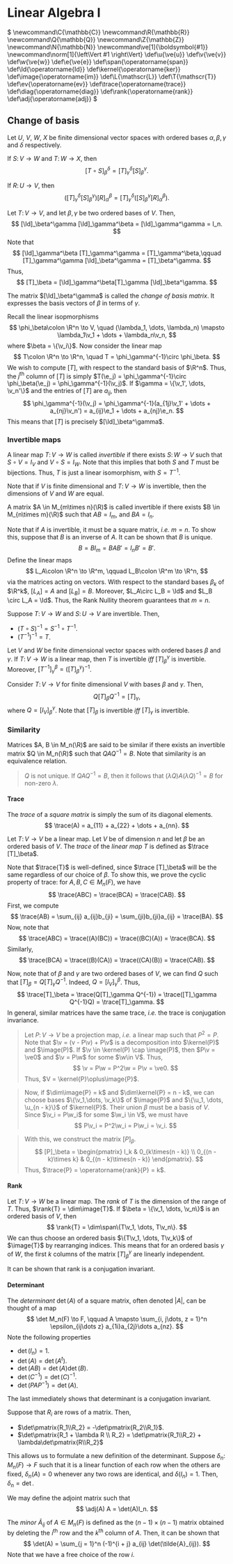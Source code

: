 # Linear Algebra I

$
\newcommand\C{\mathbb{C}}
\newcommand\R{\mathbb{R}}
\newcommand\Q{\mathbb{Q}}
\newcommand\Z{\mathbb{Z}}
\newcommand\N{\mathbb{N}}
\newcommand\ve[1]{\boldsymbol{#1}}
\newcommand\norm[1]{\left\Vert #1 \right\Vert}
\def\u{\ve{u}}
\def\v{\ve{v}}
\def\w{\ve{w}}
\def\e{\ve{e}}
\def\span{\operatorname{span}}
\def\Id{\operatorname{Id}}
\def\kernel{\operatorname{ker}}
\def\image{\operatorname{im}}
\def\L{\mathscr{L}}
\def\T{\mathscr{T}}
\def\ev{\operatorname{ev}}
\def\trace{\operatorname{trace}}
\def\diag{\operatorname{diag}}
\def\rank{\operatorname{rank}}
\def\adj{\operatorname{adj}}
$

## Change of basis
Let $U$, $V$, $W$, $X$ be finite dimensional vector spaces with ordered bases $\alpha, \beta, \gamma$ and $\delta$ respectively.

If $S\colon V \to W$ and $T\colon W \to X$, then
$$ [T\circ S]_\beta^\delta = [T]_\gamma^\delta [S]_\beta^\gamma. $$

If $R\colon U \to V$, then
$$ ([T]_\gamma^\delta [S]_\beta^\gamma) [R]_\alpha^\beta = [T]_\gamma^\delta ([S]_\beta^\gamma [R]_\alpha^\beta). $$

Let $T\colon V \to V$, and let $\beta, \gamma$ be two ordered bases of $V$. Then,
$$ [\Id]_\beta^\gamma [\Id]_\gamma^\beta = [\Id]_\gamma^\gamma = I_n. $$
Note that 
$$ [\Id]_\gamma^\beta [T]_\gamma^\gamma = [T]_\gamma^\beta,\qquad [T]_\gamma^\gamma [\Id]_\beta^\gamma = [T]_\beta^\gamma. $$
Thus,
$$ [T]_\beta = [\Id]_\gamma^\beta[T]_\gamma [\Id]_\beta^\gamma. $$

The matrix $[\Id]_\beta^\gamma$ is called the *change of basis matrix*. It expresses the basis vectors of $\beta$ in terms of $\gamma$.

Recall the linear isopmorphisms
$$ \phi_\beta\colon \R^n \to V, \quad (\lambda_1, \dots, \lambda_n) \mapsto \lambda_1\v_1 + \dots + \lambda_n\v_n, $$
where $\beta = \{\v_i\}$.
Now consider the linear map
$$ T\colon \R^n \to \R^n, \quad T = \phi_\gamma^{-1}\circ \phi_\beta. $$
We wish to compute $[T]$, with respect to the standard basis of $\R^n$. Thus, the $j^\text{th}$ column of $[T]$ is simply $T(\e_j) = \phi_\gamma^{-1}\circ \phi_\beta(\e_j) = \phi_\gamma^{-1}(\v_j)$.
If $\gamma = \{\v_1', \dots, \v_n'\}$ and the entries of $[T]$ are $a_{ij}$, then
$$ \phi_\gamma^{-1}(\v_j) = \phi_\gamma^{-1}(a_{1j}\v_1' + \dots + a_{nj}\v_n') = a_{ij}\e_1 + \dots + a_{nj}\e_n. $$
This means that $[T]$ is precisely $[\Id]_\beta^\gamma$.

### Invertible maps
A linear map $T\colon V \to W$ is called *invertible* if there exists $S\colon W \to V$ such that $S\circ V = I_V$ and $V\circ S = I_W$.
Note that this implies that both $S$ and $T$ must be bijections.
Thus, $T$ is just a linear isomorphism, with $S = T^{-1}$.

Note that if $V$ is finite dimensional and $T\colon V \to W$ is invertible, then the dimensions of $V$ and $W$ are equal.

A matrix $A \in M_{m\times n}(\R)$ is called invertible if there exists $B \in M_{n\times m}(\R)$ such that $AB = I_m$, and $BA = I_n$.

Note that if $A$ is invertible, it must be a square matrix, *i.e.* $m = n$.
To show this, suppose that $B$ is an inverse of $A$. It can be shown that $B$ is unique.
$$ B = BI_m = BAB' = I_nB' = B'. $$
Define the linear maps
$$ L_A\colon \R^n \to \R^m, \qquad L_B\colon \R^m \to \R^n, $$
via the matrices acting on vectors. With respect to the standard bases $\beta_k$ of $\R^k$, $[L_A] = A$ and $[L_B] = B$. Moreover, $L_A\circ L_B = \Id$ and $L_B \circ L_A = \Id$. Thus, the Rank Nullity theorem guarantees that $m = n$.

Suppose $T\colon V\to W$ and $S\colon U \to V$ are invertible. Then, 

- $(T\circ S)^{-1} = S^{-1}\circ T^{-1}$.
- $(T^{-1})^{-1} = T$.

Let $V$ and $W$ be finite dimensional vector spaces with ordered bases $\beta$ and $\gamma$. If $T\colon V \to W$ is a linear map, then $T$ is invertible *iff* $[T]_\beta^\gamma$ is invertible. Moreover, $[T^{-1}]_\gamma^\beta = ([T]_\beta^\gamma)^{-1}$.

Consider $T\colon V\to V$ for finite dimensional $V$ with bases $\beta$ and $\gamma$. Then,
$$ Q [T]_\beta Q^{-1} = [T]_\gamma, $$
where $Q = [I_V]_\beta^\gamma$. Note that $[T]_\beta$ is invertible *iff* $[T]_\gamma$ is invertible.

### Similarity
Matrices $A, B \in M_n(\R)$ are said to be similar if there exists an invertible matrix $Q \in M_n(\R)$ such that $Q A Q^{-1} = B$.
Note that similarity is an equivalence relation.

> $Q$ is not unique. If $QAQ^{-1} = B$, then it follows that $(\lambda Q)A(\lambda Q)^{-1} = B$ for non-zero $\lambda$.

#### Trace
The *trace* of a *square matrix* is simply the sum of its diagonal elements. $$ \trace(A) = a_{11} + a_{22} + \dots + a_{nn}. $$

Let $T\colon V \to V$ be a linear map. Let $V$ be of dimension $n$ and let $\beta$ be an ordered basis of $V$. The *trace* of the *linear map* $T$ is defined as $\trace [T]_\beta$.

Note that $\trace{T}$ is well-defined, since $\trace [T]_\beta$ will be the same regardless of our choice of $\beta$. To show this, we prove the cyclic property of trace: for $A, B, C \in M_n(F)$, we have
$$ \trace(ABC) = \trace(BCA) = \trace(CAB). $$
First, we compute
$$ \trace(AB) = \sum_{ij} a_{ij}b_{ji} = 
	\sum_{ji}b_{ji}a_{ij} = \trace(BA). $$
Now, note that
$$ \trace(ABC) = \trace((A)(BC)) = \trace((BC)(A)) = \trace(BCA). $$
Similarly,
$$ \trace(BCA) = \trace((B)(CA)) = \trace((CA)(B)) = \trace(CAB). $$

Now, note that of $\beta$ and $\gamma$ are two ordered bases of $V$, we can find $Q$ such that $[T]_\beta = Q [T]_\gamma Q^{-1}$. Indeed, $Q = [I_V]_\gamma^\beta$. Thus,
$$ \trace[T]_\beta = \trace(Q[T]_\gamma Q^{-1}) = \trace([T]_\gamma Q^{-1}Q) = \trace[T]_\gamma. $$
In general, similar matrices have the same trace, *i.e.* the trace is conjugation invariance.

> Let $P\colon V\to V$ be a projection map, *i.e.* a linear map such that $P^2 = P$. Note that $\v = (v - P\v) + P\v$ is a decomposition into $\kernel(P)$ and $\image(P)$. If $\v \in \kernel(P) \cap \image(P)$, then $P\v = \ve0$ and $\v = P\w$ for some $\w\in V$. Thus,
$$ \v = P\w = P^2\w = P\v = \ve0. $$
Thus, $V = \kernel{P}\oplus\image{P}$.

> Now, if $\dim\image{P} = k$ and $\dim\kernel{P} = n - k$, we can choose bases $\{\v_1,\dots, \v_k\}$ of $\image{P}$ and $\{\u_1, \dots, \u_{n - k}\}$ of $\kernel{P}$. Their union $\beta$ must be a basis of $V$.
Since $\v_i = P\w_i$ for some $\w_i \in V$, we must have
$$ P\v_i = P^2\w_i = P\w_i = \v_i. $$

> With this, we construct the matrix $[P]_\beta$.
$$ [P]_\beta = \begin{pmatrix} I_k & 0_{k\times(n - k)} \\ 0_{(n - k)\times k} & 0_{(n - k)\times(n - k)}
\end{pmatrix}. $$
Thus, $\trace{P} = \operatorname{rank}{P} = k$.

#### Rank
Let $T\colon V \to W$ be a linear map. The *rank* of $T$ is the dimension of the range of $T$. Thus, $\rank{T} = \dim\image{T}$.
If $\beta = \{\v_1, \dots, \v_n\}$ is an ordered basis of $V$, then 
$$ \rank{T} = \dim\span\{T\v_1, \dots, T\v_n\}. $$
We can thus choose an ordered basis $\{T\v_1, \dots, T\v_k\}$ of $\image{T}$ by rearranging indices. This means that for an ordered basis $\gamma$ of $W$, the first $k$ columns of the matrix $[T]_\beta^\gamma$ are linearly independent.

It can be shown that rank is a conjugation invariant.

#### Determinant
The *determinant* $\det(A)$ of a square matrix, often denoted $|A|$, can be thought of a map
$$
\det M_n(F) \to F, \qquad A \mapsto \sum_{i, j\dots, z = 1}^n \epsilon_{ij\dots z} a_{1i}a_{2j}\dots a_{nz}. 
$$
Note the following properties

- $\det(I_n) = 1$.
- $\det(A) = \det(A^t)$.
- $\det(AB) = \det(A)\det(B)$.
- $\det(C^{-1}) = \det(C)^{-1}$.
- $\det(PAP^{-1}) = \det(A)$.

The last immediately shows that determinant is a conjugation invariant.

Suppose that $R_i$ are rows of a matrix. Then,

- $\det\pmatrix{R_1\\R_2} = -\det\pmatrix{R_2\\R_1}$.
- $\det\pmatrix{R_1 + \lambda R \\ R_2} = \det\pmatrix{R_1\\R_2} + \lambda\det\pmatrix{R\\R_2}$

This allows us to formulate a new definition of the determinant. Suppose $\delta_n\colon M_n(F) \to F$ such that it is a linear function of each row when the others are fixed, $\delta_n(A) = 0$ whenever any two rows are identical, and $\delta(I_n) = 1$. Then, $\delta_n = \det$.

We may define the adjoint matrix such that
$$ \adj(A) A = \det(A)I_n. $$

The *minor* $\tilde{A}_{ij}$ of $A \in M_n(F)$ is defined as the $(n - 1)\times(n - 1)$ matrix obtained by deleting the $i^\text{th}$ row and the $k^\text{th}$ column of $A$. Then, it can be shown that 
$$ \det(A) = \sum_{j = 1}^n (-1)^{i + j} a_{ij} \det(\tilde{A}_{ij}). $$
Note that we have a free choice of the row $i$. 